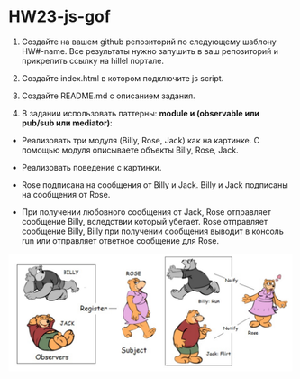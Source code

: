 # HW23-js-gof

1. Создайте на вашем github репозиторий по следующему шаблону HW#-name. Все результаты нужно запушить в ваш репозиторий и прикрепить ссылку на hillel портале.

2. Создайте index.html в котором подключите js script.

3. Создайте README.md с описанием задания.

4. В задании использовать паттерны: **module и (observable или pub/sub или mediator)**:

- Реализовать три модуля (Billy, Rose, Jack) как на картинке. С помощью модуля описываете объекты Billy, Rose, Jack.

- Реализовать поведение с картинки.

- Rose подписана на сообщения от Billy и Jack.
  Billy и Jack подписаны на сообщения от Rose.

- При получении любовного сообщения от Jack, Rose отправляет сообщение Billy, вследствии который убегает. Rose отправляет сообщение Billy, Billy при получении сообщения выводит в консоль run или отправляет ответное сообщение для Rose.

![Bears](img/bears.jpg 'Bears')
